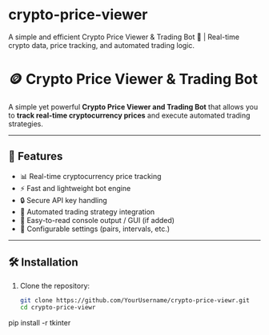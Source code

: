 # crypto-price-viewer
A simple and efficient Crypto Price Viewer &amp; Trading Bot 🚀 | Real-time crypto data, price tracking, and automated trading logic.


# 🪙 Crypto Price Viewer & Trading Bot

A simple yet powerful **Crypto Price Viewer and Trading Bot** that allows you to **track real-time cryptocurrency prices** and execute automated trading strategies.  

---

## 🚀 Features
- 📊 Real-time cryptocurrency price tracking  
- ⚡ Fast and lightweight bot engine  
- 🔒 Secure API key handling  
- 🤖 Automated trading strategy integration  
- 📝 Easy-to-read console output / GUI (if added)  
- 🔧 Configurable settings (pairs, intervals, etc.)  

---

## 🛠️ Installation

1. Clone the repository:
   ```bash
   git clone https://github.com/YourUsername/crypto-price-viewr.git
   cd crypto-price-viewr
pip install -r tkinter 





